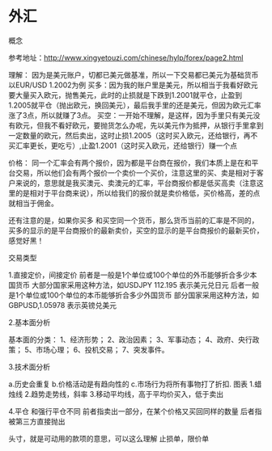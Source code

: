 # 外汇

概念

参考地址：http://www.xingyetouzi.com/chinese/hylp/forex/page2.html

理解：
因为是美元账户，切都已美元做基准，所以一下交易都已美元为基础货币
以EUR/USD 1.2002为例
买多：因为我的账户里是美元，所以相当于我看好欧元要大量买入欧元，抛售美元，此时的止损就是下跌到1.2001就平仓，止盈到1.2005就平仓（抛出欧元，换回美元），最后我手里的还是美元，但因为欧元汇率涨了3点，所以就赚了3点。
买空：一开始不理解，是这样，因为手里只有美元没有欧元，但我不看好欧元，要抛货怎么办呢，先以美元作为抵押，从银行手里拿到一定数量的欧元，然后卖出，这时止损1.2005（这时买入欧元，还给银行，再不买汇率更长，更吃亏）,止盈1.2001（这时买入欧元，还给银行）赚一个点

价格：
同一个汇率会有两个报价，因为都是平台商在报价，我们本质上是在和平台交易，所以他们会有两个报价一个卖价一个买价，注意这里的买、卖是相对于客户来说的，意思就是我买澳元、卖澳元的汇率，平台商报价都是低买高卖（注意这里的是相对于平台商来说），所以给我们的报价就是卖价格低，买价格高，差的点就相当于佣金。

还有注意的是，如果你买多 和买空同一个货币，那么货币当前的汇率是不同的，买多的显示的是平台商报价的最新卖价，买空的显示的是平台商报价的最新买价，感觉好黑！

交易类型



1.直接定价，间接定价
前者是一般是1个单位或100个单位的外币能够折合多少本国货币
大部分国家采用这种方法，如USDJPY 112.195 表示美元兑日元
后者一般是1个单位或100个单位的本币能够折合多少外国货币
部分国家采用这种方法，如GBPUSD,1.05978 表示英镑兑美元

2.基本面分析

基本面的分类：
1、经济形势；
2、政治因素；
3、军事动态；
4、政府、央行政策；
5、市场心理；
6、投机交易；
7、突发事件。

3.技术面分析

 a.历史会重复
 b.价格活动是有趋向性的
 c.市场行为将所有事物打了折扣.
图表
1.蜡烛线
2.趋势走势线，斜率
3.移动平均线，高于平均价买入，低于卖出

4.平仓 和强行平仓不同
前者指卖出一部分，在某个价格又买回同样的数量
后者指被第三方直接抛出

头寸，就是可动用的款项的意思，可以这么理解
止损单，限价单